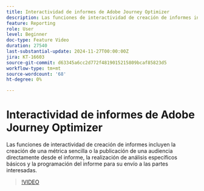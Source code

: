```yaml
---
title: Interactividad de informes de Adobe Journey Optimizer
description: Las funciones de interactividad de creación de informes incluyen la creación de una métrica sencilla o la publicación de una audiencia directamente desde el informe, la realización de análisis específicos básicos y la programación del informe para su envío a las partes interesadas.
feature: Reporting
role: User
level: Beginner
doc-type: Feature Video
duration: 27540
last-substantial-update: 2024-11-27T00:00:00Z
jira: KT-16603
source-git-commit: d63345a6cc2d772f4819015215809bcaf85823d5
workflow-type: tm+mt
source-wordcount: '68'
ht-degree: 0%

---
```



# Interactividad de informes de Adobe Journey Optimizer

Las funciones de interactividad de creación de informes incluyen la creación de una métrica sencilla o la publicación de una audiencia directamente desde el informe, la realización de análisis específicos básicos y la programación del informe para su envío a las partes interesadas.

>[!VIDEO](https://video.tv.adobe.com/v/3440615/?learn=on)

